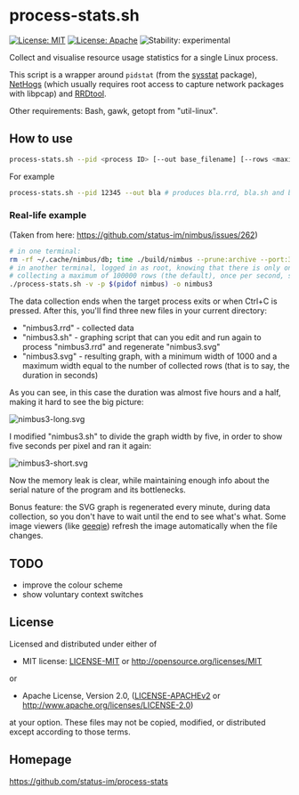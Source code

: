 # process-stats.sh

[![License: MIT](https://img.shields.io/badge/License-MIT-blue.svg)](https://opensource.org/licenses/MIT)
[![License: Apache](https://img.shields.io/badge/License-Apache%202.0-blue.svg)](https://opensource.org/licenses/Apache-2.0)
![Stability: experimental](https://img.shields.io/badge/stability-experimental-orange.svg)

Collect and visualise resource usage statistics for a single Linux process.

This script is a wrapper around `pidstat` (from the [sysstat](http://sebastien.godard.pagesperso-orange.fr/index.html) package), [NetHogs](https://github.com/raboof/nethogs) (which usually requires root access to capture network packages with libpcap) and [RRDtool](https://oss.oetiker.ch/rrdtool/).

Other requirements: Bash, gawk, getopt from "util-linux".

## How to use

```bash
process-stats.sh --pid <process ID> [--out base_filename] [--rows <maximum number of rows in the db (default: 100000)>] [--verbose]
```

For example
```bash
process-stats.sh --pid 12345 --out bla # produces bla.rrd, bla.sh and bla.svg
```

### Real-life example

(Taken from here: https://github.com/status-im/nimbus/issues/262)

```bash
# in one terminal:
rm -rf ~/.cache/nimbus/db; time ./build/nimbus --prune:archive --port:30304 &>output3.log
# in another terminal, logged in as root, knowing that there is only one "nimbus" process running,
# collecting a maximum of 100000 rows (the default), once per second, showing the raw data on stdout:
./process-stats.sh -v -p $(pidof nimbus) -o nimbus3
```

The data collection ends when the target process exits or when Ctrl+C is
pressed. After this, you'll find three new files in your current directory:

- "nimbus3.rrd" - collected data
- "nimbus3.sh" - graphing script that can you edit and run again to process "nimbus3.rrd" and regenerate "nimbus3.svg"
- "nimbus3.svg" - resulting graph, with a minimum width of 1000 and a maximum width equal to the number of collected rows (that is to say, the duration in seconds)

As you can see, in this case the duration was almost five hours and a half, making it hard to see the big picture:

![nimbus3-long.svg](https://gist.githubusercontent.com/stefantalpalaru/8a676e9ba726b4d5b73107fc9ba23f58/raw/a89f2b9f022df2f7ed6fd31667d421a96a98349a/nimbus3-long.svg?sanitize=true)

I modified "nimbus3.sh" to divide the graph width by five, in order to show five seconds per pixel and ran it again:

![nimbus3-short.svg](https://gist.githubusercontent.com/stefantalpalaru/04e3bdf9630cf19b65fb2878daa107b5/raw/a2291a0e7705e780f7cd0d21b85786a13b8fc3dc/nimbus3-short.svg?sanitize=true)

Now the memory leak is clear, while maintaining enough info about the serial nature of the program and its bottlenecks.

Bonus feature: the SVG graph is regenerated every minute, during data
collection, so you don't have to wait until the end to see what's what.
Some image viewers (like [geeqie](http://geeqie.org/)) refresh the image
automatically when the file changes.

## TODO

- improve the colour scheme
- show voluntary context switches

## License

Licensed and distributed under either of

* MIT license: [LICENSE-MIT](LICENSE-MIT) or http://opensource.org/licenses/MIT

or

* Apache License, Version 2.0, ([LICENSE-APACHEv2](LICENSE-APACHEv2) or http://www.apache.org/licenses/LICENSE-2.0)

at your option. These files may not be copied, modified, or distributed except according to those terms.

## Homepage

https://github.com/status-im/process-stats

